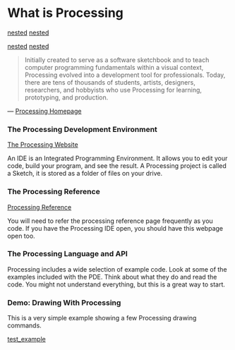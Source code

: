 # What is Processing

[nested](nested_content)
<a href = "./nested_content">nested</a>

[nested](nested_content/index.html)
<a href = "./nested_content/index.html">nested</a>


>	Initially created to serve as a software sketchbook and to teach computer programming fundamentals within a visual context, Processing evolved into a development tool for professionals. Today, there are tens of thousands of students, artists, designers, researchers, and hobbyists who use Processing for learning, prototyping, and production.
	
— [Processing Homepage](https://processing.org/)


### The Processing Development Environment


[The Processing Website](http://processing.org/)

An IDE is an Integrated Programming Environment. It allows you to edit your code, build your program, and see the result. A Processing project is called a Sketch, it is stored as a folder of files on your drive.

### The Processing Reference


[Processing Reference](http://processing.org/reference/)

You will need to refer the processing reference page frequently as you code. If you have the Processing IDE open, you should have this webpage open too.


### The Processing Language and API

Processing includes a wide selection of example code. Look at some of the examples included with the PDE. Think about what they do and read the code. You might not understand everything, but this is a great way to start.

### Demo: Drawing With Processing

This is a very simple example showing a few Processing drawing commands.

<a href="./test_example/sketch.js" class="p5_example show-lab show-lab-link hidden">test_example</a>
